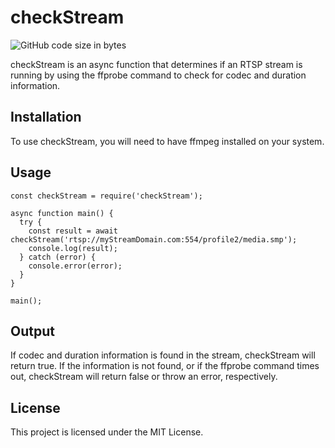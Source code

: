 # checkStream
![GitHub code size in bytes](https://img.shields.io/github/languages/code-size/zenzig/checkStream?style=plastic)

checkStream is an async function that determines if an RTSP stream is running by using the ffprobe command to check for codec and duration information.

## Installation
To use checkStream, you will need to have ffmpeg installed on your system.

## Usage
```
const checkStream = require('checkStream');

async function main() {
  try {
    const result = await checkStream('rtsp://myStreamDomain.com:554/profile2/media.smp');
    console.log(result);
  } catch (error) {
    console.error(error);
  }
}

main();
```
## Output
If codec and duration information is found in the stream, checkStream will return true. If the information is not found, or if the ffprobe command times out, checkStream will return false or throw an error, respectively.

## License
This project is licensed under the MIT License.
